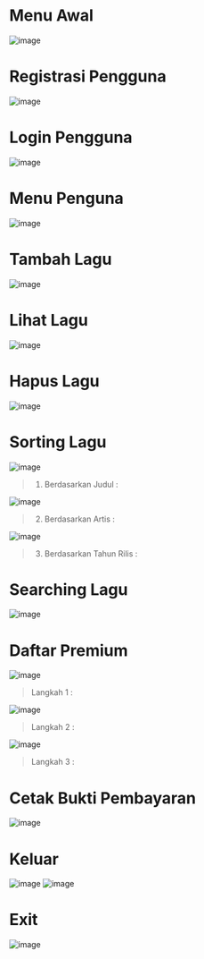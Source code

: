 # Menu Awal
![image](https://user-images.githubusercontent.com/121924124/235310767-50fce984-f05a-4c8b-b92a-ac8730e58cbd.png)


# Registrasi Pengguna
![image](https://user-images.githubusercontent.com/121924124/235309619-59e16917-5bcf-4d87-93df-d28976e17f67.png)


# Login Pengguna
![image](https://user-images.githubusercontent.com/121924124/235309671-b054c554-7b15-400f-ac6d-d206669346f8.png)


# Menu Penguna 
![image](https://user-images.githubusercontent.com/121924124/235309722-9df459ed-a053-4d0e-8f02-bd0bad53b189.png)


# Tambah Lagu 
![image](https://user-images.githubusercontent.com/121924124/235309868-bf411041-0141-43a3-9556-6f0545f67474.png)


# Lihat Lagu
![image](https://user-images.githubusercontent.com/121924124/235309897-3ecded96-d4e0-4896-91b3-4f4fdc78764e.png)


# Hapus Lagu
![image](https://user-images.githubusercontent.com/121924124/235310009-96c84e67-8ab3-44d1-883a-222d4c86d70d.png)


# Sorting Lagu 
![image](https://user-images.githubusercontent.com/121924124/235310099-9a702d80-6eb5-4786-bc80-ff9b8a4030f5.png)
> 1. Berdasarkan Judul :

![image](https://user-images.githubusercontent.com/121924124/235310243-b53fd76b-d926-4124-ac12-ba3211696308.png)
> 2. Berdasarkan Artis :

![image](https://user-images.githubusercontent.com/121924124/235310268-668878d6-0765-47a7-86b0-04684c2c8b7c.png)
> 3. Berdasarkan Tahun Rilis :


# Searching Lagu
![image](https://user-images.githubusercontent.com/121924124/235310284-c94116ef-ed09-40e9-9ef4-b618946d406a.png)

# Daftar Premium
![image](https://user-images.githubusercontent.com/121924124/235310295-2e1953b7-ff42-4c93-962e-c890429115ff.png)
> Langkah 1 : 

![image](https://user-images.githubusercontent.com/121924124/235310321-f1d8dddf-4d31-4dc9-8630-e08508f3ca01.png)
> Langkah 2 : 


![image](https://user-images.githubusercontent.com/121924124/235310348-c190025e-2f21-4831-aba3-52fca66d674e.png)
> Langkah 3 : 

# Cetak Bukti Pembayaran
![image](https://user-images.githubusercontent.com/121924124/235310381-17627134-f7ec-42cd-9f48-9047d70c3671.png)


# Keluar
![image](https://user-images.githubusercontent.com/121924124/235310455-0ca17d3d-257f-44f9-8e33-9dd88ee649d8.png)
![image](https://user-images.githubusercontent.com/121924124/235310471-66747f22-8d1d-44a3-8b30-60957ca8581f.png)


# Exit 
![image](https://user-images.githubusercontent.com/121924124/235310567-281c61e7-4d08-4aa6-87e3-e4e15b02578a.png)
